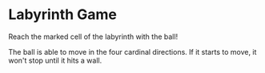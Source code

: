 # Labyrinth Game

Reach the marked cell of the labyrinth with the ball!

The ball is able to move in the four cardinal directions. If it starts to move, it won't stop until
it hits a wall.
